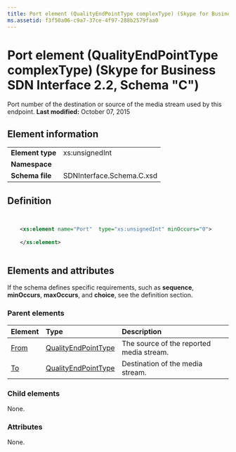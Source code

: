 ```yaml
---
title: Port element (QualityEndPointType complexType) (Skype for Business SDN Interface 2.2, Schema "C")
ms.assetid: f3f50a06-c9a7-37ce-4f97-288b2579faa0
---
```



# Port element (QualityEndPointType complexType) (Skype for Business SDN Interface 2.2, Schema "C")
Port number of the destination or source of the media stream used by this endpoint. 
 **Last modified:** October 07, 2015
  
    
    


## Element information


|||
|:-----|:-----|
|**Element type**|xs:unsignedInt |
|**Namespace**||
|**Schema file**|SDNInterface.Schema.C.xsd |
   

## Definition


```XML


    <xs:element name="Port"  type="xs:unsignedInt" minOccurs="0">
    
    </xs:element>
  
```


## Elements and attributes

If the schema defines specific requirements, such as **sequence**, **minOccurs**, **maxOccurs**, and **choice**, see the definition section. 
  
    
    

### Parent elements



|**Element**|**Type**|**Description**|
|:-----|:-----|:-----|
| [From](from-element-qualitytype-complextype-1.md)| [QualityEndPointType](qualityendpointtype-complextype.md)|The source of the reported media stream. |
| [To](to-element-qualitytype-complextype-1.md)| [QualityEndPointType](qualityendpointtype-complextype.md)|Destination of the media stream. |
   

### Child elements

None. 
  
    
    

### Attributes

None. 
  
    
    

